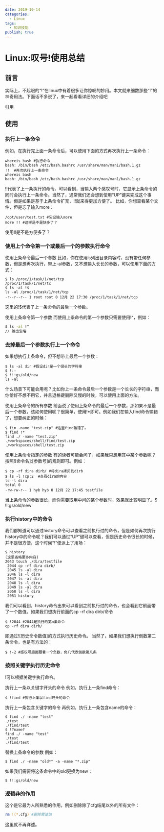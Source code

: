 ```yaml
---
date: 2019-10-14
categories:
  - Linux
tags:
  - 知识技能
publish: true
---
```


# Linux:叹号!使用总结

## 前言

实际上，不起眼的“!”在linux中有着很多让你惊叹的妙用。本文就来细数那些“!”的神奇用法。下面话不多说了，来一起看看详细的介绍吧

[引用](https://www.jb51.net/article/153946.htm)

## 使用

### 执行上一条命令

例如，在执行完上面一条命令后，可以使用下面的方式再次执行上一条命令：

```Shell
whereis bash #执行命令
bash: /bin/bash /etc/bash.bashrc /usr/share/man/man1/bash.1.gz
!!  #再次执行上一条命令
whereis bash
bash: /bin/bash /etc/bash.bashrc /usr/share/man/man1/bash.1.gz
```

!!代表了上一条执行的命令。可以看到，当输入两个感叹号时，它显示上条命令的同时会执行上一条命令。当然了，通常我们还会想到使用“UP”键来完成这个事情。但是如果是基于上条命令扩充，!!就来得更加方便了。
比如，你想查看某个文件，但是忘了输入more：

```Shell
/opt/user/test.txt #忘记输入more
more !! #这样是不是快多了？
```

使用!!是不是方便多了？

### 使用上个命令第一个或最后一个的参数执行命令

使用上条命令最后一个参数
比如，你在使用ls列出目录内容时，没有带任何参数，但是想再次执行，带上-al参数，又不想输入长长的参数，可以使用下面的方式：

```Shell
$ ls /proc/1/task/1/net/tcp
/proc/1/task/1/net/tc
$ ls -al !$
ls -al /proc/1/task/1/net/tcp
-r--r--r-- 1 root root 0 12月 22 17:30 /proc/1/task/1/net/tcp
```

这里的!$代表了上一条命令的最后一个参数。

使用上条命令第一个参数
而使用上条命令的第一个参数只需要使用!^，例如：

```sh
$ ls -al !^
// 输出忽略
```

### 去掉最后一个参数执行上一个命令

如果想执行上条命令，但不想带上最后一个参数：

```Shell
$ ls -al dir #假设dir是一个很长的字符串
$ !:-
$ !!:gs/old/new
ls -al
```

什么场景下可能会用呢？比如你上一条命令最后一个参数是一个长长的字符串，而你恰好不想不用它，并且退格键删除又慢的时候，可以使用上面的方法。

使用上条命令的所有参数
前面说了使用上条命令的最后一个参数，那如果不是最后一个参数，该如何使用呢？很简单，使用!*即可。例如我们在输入find命令输错了，想要纠正的时候：

```Shell
$ fin -name "test.zip" #这里find输错了。
$ find !*
find ./ -name "test.zip"
./workspaces/shell/find/test.zip
./workspaces/shell/test.zip
```

使用上条命令指定的参数
有的读者可能会问了，如果我只想用其中某个参数呢？按照![命令名]:[参数号]的规则即可。例如：

```Shell
$ cp -rf dira dirb/ #将dira拷贝到dirb
$ ls -l !cp:2  #查看dira的内容
ls -l dira
total 0
-rw-rw-r-- 1 hyb hyb 0 12月 22 17:45 testfile
```

当上条命令的参数很长，而你需要取用中间的某个参数时，效果就比较明显了。$ !!:gs/old/new

### 执行history中的命令

我们都知道可以通过history命令可以查看之前执行过的命令，但是如何再次执行history中的命令呢？我们可以通过“UP”键可以查看，但是历史命令很长的时候，并不是很方便，这个时候“!”便派上了用场：

```Shell
$ history
(这里省略更多内容)
2043 touch ./dira/testfile
 2044 cp -rf dira dirb/
 2045 ls -al dira
 2046 ls -l dira
 2047 ls -al dira
 2048 ls -l dira
 2049 ls -al dira
 2050 ls -l dira
 2051 history
```

我们可以看到，history命令出来可以看到之前执行过的命令，也会看到它前面带了一个数值。如果我们想执行前面的cp -rf dira dirb/命令

```Shell
$ !2044 #2044是执行的第n条命令
cp -rf dira dirb/
```

即通过![历史命令数值]的方式执行历史命令。
当然了，如果我们想执行倒数第二条命令，也是有方法的：

```Shell
$ !-2 #感叹号后面跟着一个负数，负几代表倒数第几条
```

### 按照关键字执行历史命令

!可以根据关键字执行命令。

执行上一条以关键字开头的命令
例如，执行上一条find命令：

```Shell
$ !find #执行上条以find开头的命令
```

执行上一条包含关键字的命令
再例如，执行上一条包含name的命令：

```Shell
$ find ./ -name "test"
./test
./find/test
$ !?name?
find ./ -name "test"
./test
./find/test
```

替换上条命令的参数
例如：

```Shell
$ find ./ -name "old*" -a -name "*.zip"
```

如果我们需要将这条命令中的old更换为new：

```Shell
$ !!:gs/old/new

```

### 逻辑非的作用

这个是它最为人所熟悉的作用，例如删除除了cfg结尾以外的所有文件：

```sh
rm !(*.cfg) #删除需谨慎
```

这里就不再详述。
